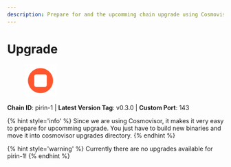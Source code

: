 ```yaml
---
description: Prepare for and the upcomming chain upgrade using Cosmovisor.
---
```


# Upgrade

<figure><img src="https://raw.githubusercontent.com/kj89/cosmos-images/main/logos/nolus.png" alt=""><figcaption></figcaption></figure>

**Chain ID**: pirin-1 | **Latest Version Tag**: v0.3.0 | **Custom Port**: 143

{% hint style='info' %}
Since we are using Cosmovisor, it makes it very easy to prepare for upcomming upgrade.
You just have to build new binaries and move it into cosmovisor upgrades directory.
{% endhint %}

{% hint style='warning' %}
Currently there are no upgrades available for pirin-1!
{% endhint %}
